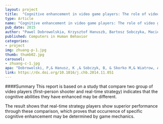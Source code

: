 ```yaml
---
layout: project
title:  "Cognitive enhancement in video game players: The role of video game genre"
type: Article
name: "Cognitive enhancement in video game players: The role of video game genre"
pub_date: 2015
author: "Pawel Dobrowolskia, Krzysztof Hanuszb, Bartosz Sobczyka, Maciek Skorkoa, Andrzej Wiatrowa"
published: Computers in Human Behavior
categories:
- project
img: zhuang-p-1.jpg
thumb: thumb02.jpg
carousel:
- zhuang-c-1.jpg
apa: "Dobrowolski, P,& Hanusz, K ,& Sobczyk, B, & Skorko M,& Wiatrow, A. (2015). Cognitive enhancement in video game players: The role of video game genre. Computers in Human Behavior, 44, 59-63."
link: https://dx.doi.org/10.1016/j.chb.2014.11.051
---
```

####Summary
This report is based on a study that compare two group of video players (first–person shooter and real-time strategy) indicates that the cognitive abilities they have enhanced may be different.

The result shows that real-time strategy players show superior performance through these comparison, which proves that occurrence of specific cognitive enhancement may be determined by game mechanics.